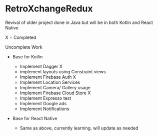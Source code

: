 # RetroXchangeRedux
Revival of older project done in Java but will be in both Kotlin and React Native

X = Completed

Uncomplete Work
- Base for Kotlin
  - Implement Dagger X
  - implement layouts using Constraint views
  - Implement Firebase Auth X
  - Implement Location Services
  - Implement Camera/ Gallery usage
  - Implement Firebase Cloud Store X
  - Implement Expresso test
  - Implement Google ads
  - Implement Notifications
  
- Base for React Native
  - Same as above, currently learning. will update as needed
